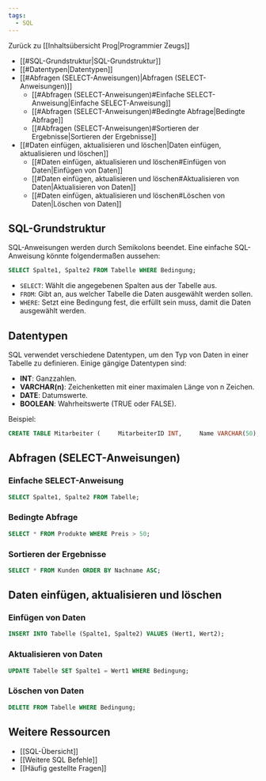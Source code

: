 ```yaml
---
tags:
  - SQL
---
```

Zurück zu [[Inhaltsübersicht Prog|Programmier Zeugs]]

- [[#SQL-Grundstruktur|SQL-Grundstruktur]]
- [[#Datentypen|Datentypen]]
- [[#Abfragen (SELECT-Anweisungen)|Abfragen (SELECT-Anweisungen)]]
	- [[#Abfragen (SELECT-Anweisungen)#Einfache SELECT-Anweisung|Einfache SELECT-Anweisung]]
	- [[#Abfragen (SELECT-Anweisungen)#Bedingte Abfrage|Bedingte Abfrage]]
	- [[#Abfragen (SELECT-Anweisungen)#Sortieren der Ergebnisse|Sortieren der Ergebnisse]]
- [[#Daten einfügen, aktualisieren und löschen|Daten einfügen, aktualisieren und löschen]]
	- [[#Daten einfügen, aktualisieren und löschen#Einfügen von Daten|Einfügen von Daten]]
	- [[#Daten einfügen, aktualisieren und löschen#Aktualisieren von Daten|Aktualisieren von Daten]]
	- [[#Daten einfügen, aktualisieren und löschen#Löschen von Daten|Löschen von Daten]]

## SQL-Grundstruktur

SQL-Anweisungen werden durch Semikolons beendet. Eine einfache SQL-Anweisung könnte folgendermaßen aussehen:

```SQL
SELECT Spalte1, Spalte2 FROM Tabelle WHERE Bedingung;
```

- `SELECT`: Wählt die angegebenen Spalten aus der Tabelle aus.
- `FROM`: Gibt an, aus welcher Tabelle die Daten ausgewählt werden sollen.
- `WHERE`: Setzt eine Bedingung fest, die erfüllt sein muss, damit die Daten ausgewählt werden.

## Datentypen

SQL verwendet verschiedene Datentypen, um den Typ von Daten in einer Tabelle zu definieren. Einige gängige Datentypen sind:

- **INT**: Ganzzahlen.
- **VARCHAR(n)**: Zeichenketten mit einer maximalen Länge von n Zeichen.
- **DATE**: Datumswerte.
- **BOOLEAN**: Wahrheitswerte (TRUE oder FALSE).

Beispiel:

```SQL
CREATE TABLE Mitarbeiter (     MitarbeiterID INT,     Name VARCHAR(50),     Geburtsdatum DATE,     Aktiv BOOLEAN );
```

## Abfragen (SELECT-Anweisungen)

### Einfache SELECT-Anweisung

```SQL
SELECT Spalte1, Spalte2 FROM Tabelle;
```

### Bedingte Abfrage

```SQL
SELECT * FROM Produkte WHERE Preis > 50;
```

### Sortieren der Ergebnisse

```SQL
SELECT * FROM Kunden ORDER BY Nachname ASC;
```

## Daten einfügen, aktualisieren und löschen

### Einfügen von Daten

```SQL
INSERT INTO Tabelle (Spalte1, Spalte2) VALUES (Wert1, Wert2);
```
### Aktualisieren von Daten

```SQL
UPDATE Tabelle SET Spalte1 = Wert1 WHERE Bedingung;
```
### Löschen von Daten

```SQL
DELETE FROM Tabelle WHERE Bedingung;
```
## Weitere Ressourcen
- [[SQL-Übersicht]]
- [[Weitere SQL Befehle]]
- [[Häufig gestellte Fragen]]